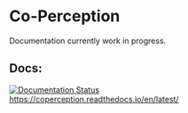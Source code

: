 # Co-Perception

Documentation currently work in progress.  

## Docs:
[![Documentation Status](https://readthedocs.org/projects/coperception/badge/?version=latest)](https://coperception.readthedocs.io/en/latest/?badge=latest)   
https://coperception.readthedocs.io/en/latest/  